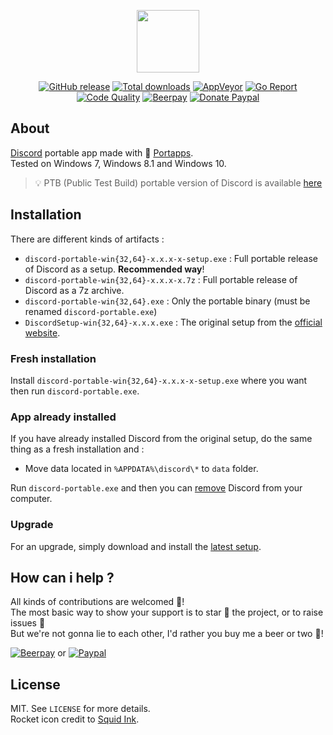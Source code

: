 <p align="center"><a href="https://github.com/portapps/discord-portable" target="_blank"><img width="100" src="https://github.com/portapps/discord-portable/blob/master/res/papp.png"></a></p>

<p align="center">
  <a href="https://github.com/portapps/discord-portable/releases/latest"><img src="https://img.shields.io/github/release/portapps/discord-portable.svg?style=flat-square" alt="GitHub release"></a>
  <a href="https://github.com/portapps/discord-portable/releases/latest"><img src="https://img.shields.io/github/downloads/portapps/discord-portable/total.svg?style=flat-square" alt="Total downloads"></a>
  <a href="https://ci.appveyor.com/project/crazy-max/discord-portable"><img src="https://img.shields.io/appveyor/ci/crazy-max/discord-portable.svg?style=flat-square" alt="AppVeyor"></a>
  <a href="https://goreportcard.com/report/github.com/portapps/discord-portable"><img src="https://goreportcard.com/badge/github.com/portapps/discord-portable?style=flat-square" alt="Go Report"></a>
  <a href="https://www.codacy.com/app/crazy-max/discord-portable"><img src="https://img.shields.io/codacy/grade/46d1e15b6c984642a2f2e7932f9c119b.svg?style=flat-square" alt="Code Quality"></a>
  <a href="https://beerpay.io/portapps/portapps"><img src="https://img.shields.io/beerpay/portapps/portapps.svg?style=flat-square" alt="Beerpay"></a>
  <a href="https://www.paypal.com/cgi-bin/webscr?cmd=_s-xclick&hosted_button_id=WQD7AQGPDEPSG"><img src="https://img.shields.io/badge/donate-paypal-7057ff.svg?style=flat-square" alt="Donate Paypal"></a>
</p>

## About

[Discord](https://discordapp.com) portable app made with 🚀 [Portapps](https://github.com/portapps).<br />
Tested on Windows 7, Windows 8.1 and Windows 10.

> 💡 PTB (Public Test Build) portable version of Discord is available [here](https://github.com/portapps/discord-ptb-portable)

## Installation

There are different kinds of artifacts :

* `discord-portable-win{32,64}-x.x.x-x-setup.exe` : Full portable release of Discord as a setup. **Recommended way**!
* `discord-portable-win{32,64}-x.x.x-x.7z` : Full portable release of Discord as a 7z archive.
* `discord-portable-win{32,64}.exe` : Only the portable binary (must be renamed `discord-portable.exe`)
* `DiscordSetup-win{32,64}-x.x.x.exe` : The original setup from the [official website](https://discordapp.com/download).

### Fresh installation

Install `discord-portable-win{32,64}-x.x.x-x-setup.exe` where you want then run `discord-portable.exe`.

### App already installed

If you have already installed Discord from the original setup, do the same thing as a fresh installation and :

* Move data located in `%APPDATA%\discord\*` to `data` folder.

Run `discord-portable.exe` and then you can [remove](https://support.microsoft.com/en-us/instantanswers/ce7ba88b-4e95-4354-b807-35732db36c4d/repair-or-remove-programs) Discord from your computer.

### Upgrade

For an upgrade, simply download and install the [latest setup](https://github.com/portapps/discord-portable/releases/latest).

## How can i help ?

All kinds of contributions are welcomed :raised_hands:!<br />
The most basic way to show your support is to star :star2: the project, or to raise issues :speech_balloon:<br />
But we're not gonna lie to each other, I'd rather you buy me a beer or two :beers:!

[![Beerpay](https://beerpay.io/portapps/portapps/badge.svg?style=beer-square)](https://beerpay.io/portapps/portapps)
or [![Paypal](https://raw.githubusercontent.com/portapps/portapps/master/res/paypal.png)](https://www.paypal.com/cgi-bin/webscr?cmd=_s-xclick&hosted_button_id=WQD7AQGPDEPSG)

## License

MIT. See `LICENSE` for more details.<br />
Rocket icon credit to [Squid Ink](http://thesquid.ink).
